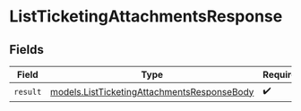 # ListTicketingAttachmentsResponse


## Fields

| Field                                                                                            | Type                                                                                             | Required                                                                                         | Description                                                                                      |
| ------------------------------------------------------------------------------------------------ | ------------------------------------------------------------------------------------------------ | ------------------------------------------------------------------------------------------------ | ------------------------------------------------------------------------------------------------ |
| `result`                                                                                         | [models.ListTicketingAttachmentsResponseBody](../models/listticketingattachmentsresponsebody.md) | :heavy_check_mark:                                                                               | N/A                                                                                              |